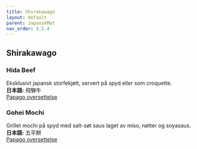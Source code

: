 ```yaml
---
title: Shirakawago
layout: default
parent: JapanskMat
nav_order: 3.1.4
---
```


## Shirakawago

### Hida Beef  
Eksklusivt japansk storfekjøtt, servert på spyd eller som croquette.  
**日本語:** 飛騨牛  
[Papago oversettelse](https://papago.naver.com/?sk=ja&tk=en&st=飛騨牛)

### Gohei Mochi  
Grillet mochi på spyd med salt-søt saus laget av miso, nøtter og soyasaus.  
**日本語:** 五平餅  
[Papago oversettelse](https://papago.naver.com/?sk=ja&tk=en&st=五平餅)

